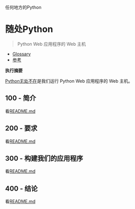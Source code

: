 任何地方的Python

# 随处Python

> Python Web 应用程序的 Web 主机

-   [Glossary](./GLOSSARY.md)
-   [参考](./REFERENCES.md)

**执行摘要**

[Python无处不在](https://www.pythonanywhere.com/user/wvanheemstra/account/)是我们运行 Python Web 应用程序的 Web 主机。

## 100 - 简介

看[README.md](./100/README.md)

## 200 - 要求

看[README.md](./200/README.md)

## 300 - 构建我们的应用程序

看[README.md](./300/README.md)

## 400 - 结论

看[README.md](./400/README.md)
